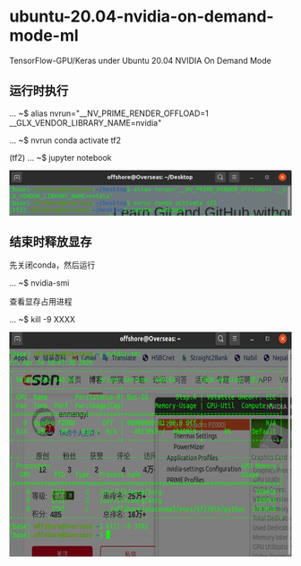 # ubuntu-20.04-nvidia-on-demand-mode-ml

TensorFlow-GPU/Keras under Ubuntu 20.04 NVIDIA On Demand Mode

## 运行时执行

... ~$ alias nvrun="\_\_NV_PRIME_RENDER_OFFLOAD=1 \_\_GLX_VENDOR_LIBRARY_NAME=nvidia"

... ~$ nvrun conda activate tf2

(tf2) ... ~$ jupyter notebook

<img src='./Screenshot from 2020-04-24 17-47-08.png' align='center'>

## 结束时释放显存

先关闭conda，然后运行

... ~$ nvidia-smi

查看显存占用进程

... ~$ kill -9 XXXX

<img src='./Screenshot from 2020-04-24 18-08-21.png' align='center' width=600 height=400>

